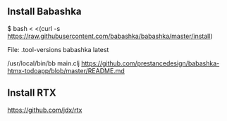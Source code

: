 ## Install Babashka
$ bash < <(curl -s https://raw.githubusercontent.com/babashka/babashka/master/install)

File: .tool-versions
babashka latest

/usr/local/bin/bb main.clj
https://github.com/prestancedesign/babashka-htmx-todoapp/blob/master/README.md

## Install RTX
https://github.com/jdx/rtx